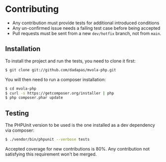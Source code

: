# Contributing

 * Any contribution must provide tests for additional introduced conditions
 * Any un-confirmed issue needs a failing test case before being accepted
 * Pull requests must be sent from a new `dev/hotfix` branch, not from `main`.

## Installation

To install the project and run the tests, you need to clone it first:

```sh
$ git clone git://github.com/dadapas/mvola-php.git
```

You will then need to run a composer installation:

```sh
$ cd mvola-php
$ curl -s https://getcomposer.org/installer | php
$ php composer.phar update
```

## Testing

The PHPUnit version to be used is the one installed as a dev dependency via composer:

```sh
$ ./vendor/bin/phpunit --verbose tests
```

Accepted coverage for new contributions is 80%. Any contribution not satisfying this requirement 
won't be merged.
